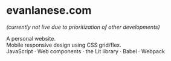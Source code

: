 # evanlanese.com
*(currently not live due to prioritization of other developments)*

A personal website.<br/>
Mobile responsive design using CSS grid/flex.<br/>
JavaScript · Web components · the Lit library · Babel · Webpack
